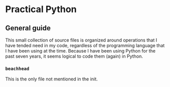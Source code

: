 # Practical Python

## General guide

This small collection of source files is organized around operations
that I have tended need in my code, regardless of the programming language
that I have been using at the time. Because I have been using Python for
the past seven years, it seems logical to code them (again) in Python.

### `beachhead`

This is the only file not mentioned in the init. 
